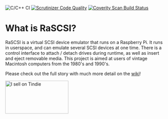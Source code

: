 ![C/C++ CI](https://github.com/akuker/RASCSI/workflows/C/C++%20CI/badge.svg) [![Scrutinizer Code Quality](https://scrutinizer-ci.com/g/akuker/RASCSI/badges/quality-score.png?b=master)](https://scrutinizer-ci.com/g/akuker/RASCSI/?branch=master)
<a href="https://scan.coverity.com/projects/akuker-rascsi">
  <img alt="Coverity Scan Build Status"
       src="https://scan.coverity.com/projects/21656/badge.svg"/>
</a>

# What is RaSCSI?
RaSCSI is a virtual SCSI device emulator that runs on a Raspberry Pi. It runs in userspace, and can emulate several SCSI devices at one time. There is a control interface to attach / detach drives during runtime, as well as insert and eject removable media. This project is aimed at users of vintage Macintosh computers from the 1980's and 1990's.

Please check out the full story with much more detail on the [wiki](https://github.com/akuker/RASCSI/wiki)!

<a href="https://www.tindie.com/stores/landogriffin/?ref=offsite_badges&utm_source=sellers_akuker&utm_medium=badges&utm_campaign=badge_large"><img src="https://d2ss6ovg47m0r5.cloudfront.net/badges/tindie-larges.png" alt="I sell on Tindie" width="200" height="104"></a>
